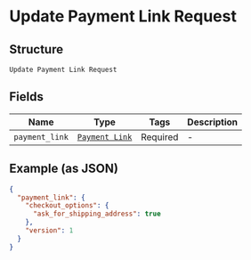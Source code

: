 
# Update Payment Link Request

## Structure

`Update Payment Link Request`

## Fields

| Name | Type | Tags | Description |
|  --- | --- | --- | --- |
| `payment_link` | [`Payment Link`](../../doc/models/payment-link.md) | Required | - |

## Example (as JSON)

```json
{
  "payment_link": {
    "checkout_options": {
      "ask_for_shipping_address": true
    },
    "version": 1
  }
}
```

